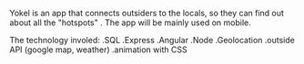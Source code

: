 Yokel is an app that connects outsiders to the locals, so they can find out about all the "hotspots" . The app will be mainly used on mobile.

The technology involed:
	.SQL
	.Express
	.Angular
	.Node
	.Geolocation
	.outside API (google map, weather)
	.animation with CSS
